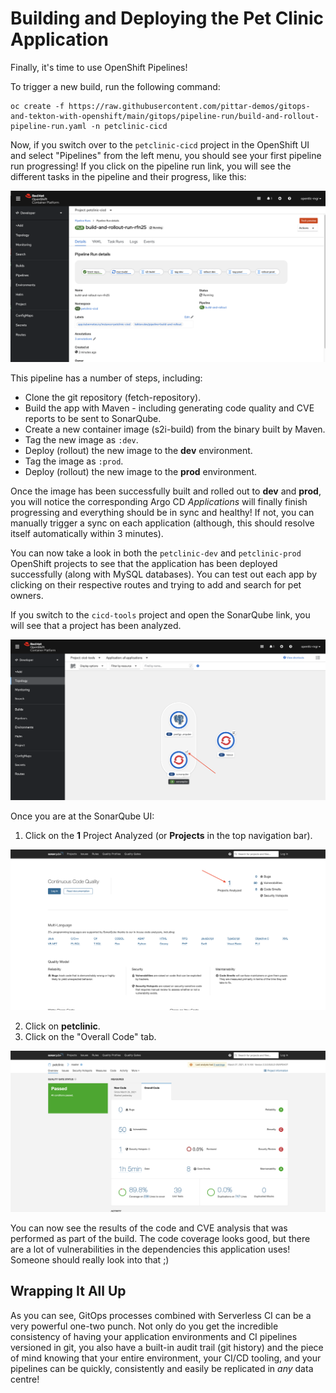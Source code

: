 # Building and Deploying the Pet Clinic Application

Finally, it's time to use OpenShift Pipelines!

To trigger a new build, run the following command:

```
oc create -f https://raw.githubusercontent.com/pittar-demos/gitops-and-tekton-with-openshift/main/gitops/pipeline-run/build-and-rollout-pipeline-run.yaml -n petclinic-cicd
```

Now, if you switch over to the `petclinic-cicd` project in the OpenShift UI and select "Pipelines" from the left menu, you should see your first pipeline run progressing!  If you click on the pipeline run link, you will see the different tasks in the pipeline and their progress, like this:

![Pet Clinic Pipeline Run](images/pipeline-run.png)

This pipeline has a number of steps, including:
* Clone the git repository (fetch-repository).
* Build the app with Maven - including generating code quality and CVE reports to be sent to SonarQube.
* Create a new container image (s2i-build) from the binary built by Maven.
* Tag the new image as `:dev`.
* Deploy (rollout) the new image to the **dev** environment.
* Tag the image as `:prod`.
* Deploy (rollout) the new image to the **prod** environment.

Once the image has been successfully built and rolled out to **dev** and **prod**, you will notice the corresponding Argo CD *Applications* will finally finish progressing and everything should be in sync and healthy!  If not, you can manually trigger a sync on each application (although, this should resolve itself automatically within 3 minutes).

You can now take a look in both the `petclinic-dev` and `petclinic-prod` OpenShift projects to see that the application has been deployed successfully (along with MySQL databases).  You can test out each app by clicking on their respective routes and trying to add and search for pet owners.

If you switch to the `cicd-tools` project and open the SonarQube link, you will see that a project has been analyzed.

![CI/CD SonarQube](images/cicd-tools-sonarqube.png)

Once you are at the SonarQube UI:
1. Click on the **1** Project Analyzed (or **Projects** in the top navigation bar).

![SonarQube Landing Page](images/sonarqube-landing-page.png)

2. Click on **petclinic**.
3. Click on the "Overall Code" tab.

![SonarQube Project Analysis](images/sonarqube-analysis.png)

You can now see the results of the code and CVE analysis that was performed as part of the build.  The code coverage looks good, but there are a lot of vulnerabilities in the dependencies this application uses!  Someone should really look into that ;)


## Wrapping It All Up

As you can see, GitOps processes combined with Serverless CI can be a very powerful one-two punch.  Not only do you get the incredible consistency of having your application environments and CI pipelines versioned in git, you also have a built-in audit trail (git history) and the piece of mind knowing that your entire environment, your CI/CD tooling, and your pipelines can be quickly, consistently and easily be replicated in *any* data centre!